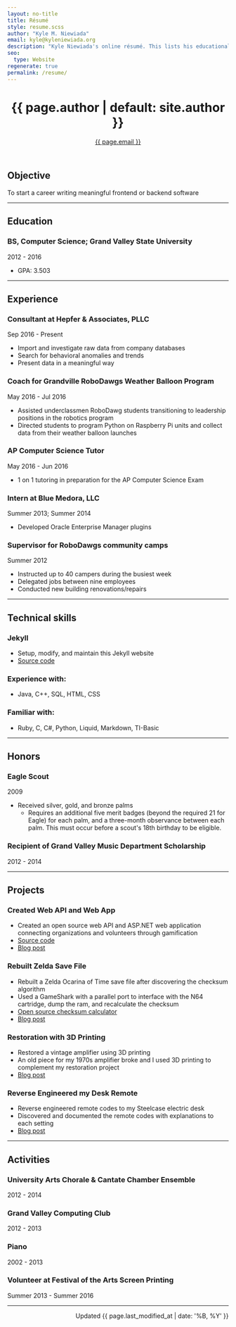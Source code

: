 ```yaml
---
layout: no-title
title: Résumé
style: resume.scss
author: "Kyle M. Niewiada"
email: kyle@kyleniewiada.org
description: "Kyle Niewiada's online résumé. This lists his educational background, career, and highlights projects from his blog."
seo:
  type: Website
regenerate: true
permalink: /resume/
---
```

<header>
<h1>{{ page.author | default: site.author }}</h1>
<a href="mailto:{{ page.email }}">{{ page.email }}</a>
</header>

## Objective

To start a career writing meaningful frontend or backend software

---

## Education

### BS, Computer Science; Grand Valley State University

<div class="date">2012 - 2016</div>

- GPA: 3.503

---

## Experience

### Consultant at Hepfer & Associates, PLLC

<div class="date">Sep 2016 - Present</div>

- Import and investigate raw data from company databases
- Search for behavioral anomalies and trends
- Present data in a meaningful way

### Coach for Grandville RoboDawgs Weather Balloon Program

<div class="date">May 2016 - Jul 2016</div>


- Assisted underclassmen RoboDawg students transitioning to leadership positions in the robotics program
- Directed students to program Python on Raspberry Pi units and collect data from their weather balloon launches

### AP Computer Science Tutor

<div class="date">May 2016 - Jun 2016</div>

- 1 on 1 tutoring in preparation for the AP Computer Science Exam

### Intern at Blue Medora, LLC

<div class="date">Summer 2013; Summer 2014</div>

- Developed Oracle Enterprise Manager plugins

### Supervisor for RoboDawgs community camps

<div class="date">Summer 2012</div>

- Instructed up to 40 campers during the busiest week
- Delegated jobs between nine employees
- Conducted new building renovations/repairs

---

## Technical skills

### Jekyll

- Setup, modify, and maintain this Jekyll website
- [Source code](https://github.com/aav7fl/aav7fl.github.io)

### Experience with:

- Java, C++, SQL, HTML, CSS

### Familiar with:

- Ruby, C, C#, Python, Liquid, Markdown, TI-Basic

---

## Honors

### Eagle Scout

<div class="date">2009</div>

- Received silver, gold, and bronze palms
  - Requires an additional five merit badges (beyond the required 21 for Eagle) for each palm, and a three-month observance between each palm. This must occur before a scout's 18th birthday to be eligible.

### Recipient of Grand Valley Music Department Scholarship

<div class="date">2012 - 2014</div>

---

## Projects

### Created Web API and Web App

- Created an open source web API and ASP.NET web application connecting organizations and volunteers through gamification
- [Source code](https://github.com/aav7fl/GVSU-capstone-project)
- [Blog post](/blog/2016/04/charma-gamifying-volunteer-process/)

### Rebuilt Zelda Save File

- Rebuilt a Zelda Ocarina of Time save file after discovering the checksum algorithm
- Used a GameShark with a parallel port to interface with the N64 cartridge, dump the ram, and recalculate the checksum
- [Open source checksum calculator](https://github.com/Vi1i/OcarinaChecksumChecker)
- [Blog post](/blog/2015/04/transferring-n64-saves/)

### Restoration with 3D Printing

- Restored a vintage amplifier using 3D printing
- An old piece for my 1970s amplifier broke and I used 3D printing to complement my restoration project
- [Blog post](/blog/2013/09/restoring-vintage-with-3d-printing/)


### Reverse Engineered my Desk Remote

- Reverse engineered remote codes to my Steelcase electric desk
- Discovered and documented the remote codes with explanations to each setting
- [Blog post](/blog/2015/08/reverse-engineering-my-steelcase-desk/)

---

## Activities

### University Arts Chorale & Cantate Chamber Ensemble

<div class="date">2012 - 2014</div>

### Grand Valley Computing Club

<div class="date">2012 - 2013</div>

### Piano

<div class="date">2002 - 2013</div>

### Volunteer at Festival of the Arts Screen Printing

<div class="date">Summer 2013 - Summer 2016</div>

---

<p style="text-align:right;">Updated {{ page.last_modified_at | date: '%B, %Y' }}</p>
